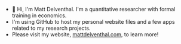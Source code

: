 - 👋 Hi, I'm Matt Delventhal. I'm a quantitative researcher with formal training in economics.
- I'm using GitHub to host my personal website files and a few apps related to my research projects.
- Please visit my website, [mattdelventhal.com](http://mattdelventhal.com "My website"), to learn more!

<!---
mdelventhal/mdelventhal is a ✨ special ✨ repository because its `README.md` (this file) appears on your GitHub profile.
You can click the Preview link to take a look at your changes.
--->
